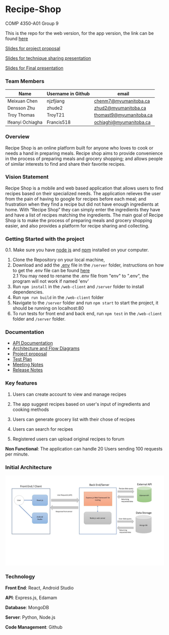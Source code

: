 # Recipe-Shop
COMP 4350-A01 Group 9

This is the repo for the web version, for the app version, the link can be found [here](https://github.com/njzfjiang/Recipe-Shop-App-Version)

[Slides for project proposal](https://docs.google.com/presentation/d/1ZIRzEjUDUouv7DUa-ByEjAxJUdLvU-xD/edit#slide=id.p1)

[Slides for technique sharing presentation](https://docs.google.com/presentation/d/16o6FH5FBJgywUiFdfBzdyrG4E9kC_P70xQXyzVKYrTM/edit#slide=id.p)

[Slides for Final presentation](https://docs.google.com/presentation/d/16iV-BSns62B1Svn5IGh1LUNPKZGTUfxOTBtXB3ANofc/edit#slide=id.g317fda36494_0_0)
### Team Members

| Name | Username in Github  |   email |
|------|---------------------|---------|
| Meixuan Chen | njzfjiang   | chenm7@myumanitoba.ca  |
| Densson Zhu  | zhude2 | zhud2@myumanitoba.ca |
| Troy Thomas | TroyT21 | thomast9@myumanitoba.ca |
| Ifeanyi Ochiagha | Francis518 |ochiaghi@myumanitoba.ca|

### Overview

Recipe Shop is an online platform built for anyone who loves to cook or needs a hand in preparing meals. Recipe shop aims to provide convenience in the process of preparing meals and grocery shopping; and allows people of similar interests to find and share their favorite recipes.

### Vision Statement
Recipe Shop is a mobile and web based application that allows users to find recipes based on their specialized needs. The application relieves the user from the pain of having to google for recipes before each meal; and frustration when they find a recipe but did not have enough ingredients at home. With “Recipe Shop” they can simply enter the ingredients they have and have a list of recipes matching the ingredients. The main goal of Recipe Shop is to make the process of preparing meals and grocery shopping easier, and also provides a platform for recipe sharing and collecting.

### Getting Started with the project
0.1. Make sure you have [node js](https://nodejs.org/en) and [npm](https://docs.npmjs.com/downloading-and-installing-node-js-and-npm) installed on your computer.
1. Clone the Repository on your local machine, 
2. Download and add the [.env](https://umanitoba-my.sharepoint.com/:u:/g/personal/chenm7_myumanitoba_ca/EazugoNavq5Eod2j-lNDNeYBTtr70KawhSwf4JJm95d2IA?e=fl0Y6H) file in the ```/server``` folder, instructions on how to get the .env file can be found [here](https://github.com/njzfjiang/Recipe-Shop/blob/dev/Documentation/Instructions%20for%20.env%20file.md)\
    2.1 You may need to rename the .env file from "env" to ".env", the program will not work if named 'env'
3. Run ```npm install``` in the ```/web-client``` and ```/server``` folder to install dependencies.
4. Run ```npm run build``` in the ```/web-client``` folder
5. Navigate to the ```/server``` folder and run ```npm start``` to start the project, it should be running on localhost:80
6. To run tests for front end and back end, run ```npm test``` in the ```/web-client``` folder and ```/server``` folder.

### Documentation
* [API Documentation](https://github.com/njzfjiang/Recipe-Shop/blob/main/Documentation/API%20Documentation.md)
* [Architecture and Flow Diagrams](https://github.com/njzfjiang/Recipe-Shop/blob/main/Documentation/Architecture%20and%20Flow%20Diagrams.md)
* [Project proposal](https://github.com/njzfjiang/Recipe-Shop/blob/7f3a1a3495a17daec8fcd5658245c182e3fdc76b/Documentation/Project%20proposal.md)
* [Test Plan](https://github.com/njzfjiang/Recipe-Shop/blob/dev/Documentation/Recipe%20Shop%20Test%20Plan-Final%20Version.pdf)
* [Meeting Notes](https://github.com/njzfjiang/Recipe-Shop/blob/main/Documentation/Meeting%20Logs.md)
* [Release Notes](https://github.com/njzfjiang/Recipe-Shop/blob/documentation-updates-%26-security/Documentation/Release%20Notes.md)

### Key features
1.  Users can create account to view and manage recipes
    
2.  The app suggest recipes based on user's input of ingredients and cooking methods
    
3.  Users can generate grocery list with their chose of recipes
    
4.  Users can search for recipes
    
5.  Registered users can upload original recipes to forum

**Non Functional**: The application can handle 20 Users sending 100 requests per minute.

### Initial Architecture
![Architecture Diagram](https://github.com/njzfjiang/Recipe-Shop/blob/main/Documentation/images/Sprint%202%20Architecture.jpg)

### Technology
**Front End**: React, Android Studio 

**API**: Express.js, Edamam

**Database**: MongoDB

**Server**: Python, Node.js

**Code Management**: Github
